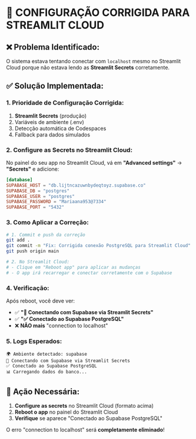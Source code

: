 # 🔧 CONFIGURAÇÃO CORRIGIDA PARA STREAMLIT CLOUD

## ❌ Problema Identificado:
O sistema estava tentando conectar com `localhost` mesmo no Streamlit Cloud porque não estava lendo as **Streamlit Secrets** corretamente.

## ✅ Solução Implementada:

### 1. **Prioridade de Configuração Corrigida:**
1. **Streamlit Secrets** (produção)
2. Variáveis de ambiente (.env)
3. Detecção automática de Codespaces
4. Fallback para dados simulados

### 2. **Configure as Secrets no Streamlit Cloud:**

No painel do seu app no Streamlit Cloud, vá em **"Advanced settings"** → **"Secrets"** e adicione:

```toml
[database]
SUPABASE_HOST = "db.lijtncazuwnbydeqtoyz.supabase.co"
SUPABASE_DB = "postgres"
SUPABASE_USER = "postgres"
SUPABASE_PASSWORD = "Mariaana953@7334"
SUPABASE_PORT = "5432"
```

### 3. **Como Aplicar a Correção:**

```bash
# 1. Commit e push da correção
git add .
git commit -m "Fix: Corrigida conexão PostgreSQL para Streamlit Cloud"
git push origin main

# 2. No Streamlit Cloud:
# - Clique em "Reboot app" para aplicar as mudanças
# - O app irá recarregar e conectar corretamente com o Supabase
```

### 4. **Verificação:**

Após reboot, você deve ver:
- ✅ **"🔗 Conectando com Supabase via Streamlit Secrets"**
- ✅ **"✅ Conectado ao Supabase PostgreSQL"**
- ❌ **NÃO mais** "connection to localhost"

### 5. **Logs Esperados:**

```
🌍 Ambiente detectado: supabase
🔗 Conectando com Supabase via Streamlit Secrets
✅ Conectado ao Supabase PostgreSQL
📊 Carregando dados do banco...
```

## 🎯 **Ação Necessária:**

1. **Configure as secrets** no Streamlit Cloud (formato acima)
2. **Reboot o app** no painel do Streamlit Cloud
3. **Verifique** se aparece "Conectado ao Supabase PostgreSQL"

O erro "connection to localhost" será **completamente eliminado**!
